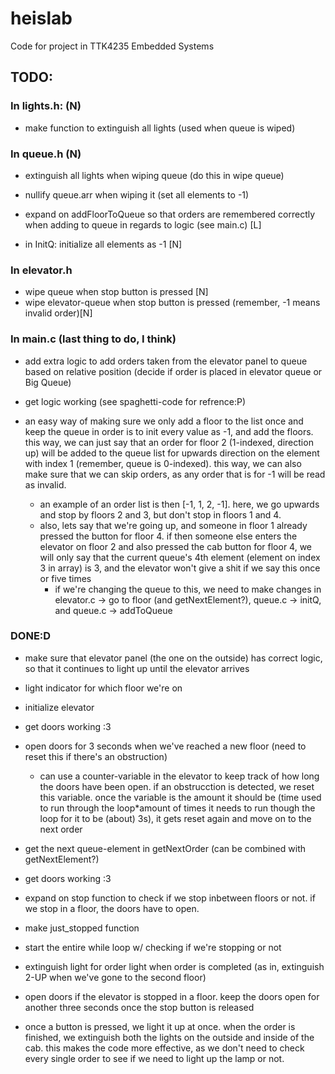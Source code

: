 # heislab
Code for project in TTK4235 Embedded Systems

## TODO:

### In lights.h: (N)

* make function to extinguish all lights (used when queue is wiped)

### In queue.h (N)

* extinguish all lights when wiping queue (do this in wipe queue)

* nullify queue.arr when wiping it (set all elements to -1)

* expand on addFloorToQueue so that orders are remembered correctly when adding to queue in regards to logic (see main.c) [L]

* in InitQ: initialize all elements as -1 [N]

### In elevator.h
* wipe queue when stop button is pressed [N]
* wipe elevator-queue when stop button is pressed (remember, -1 means invalid order)[N]



### In main.c (last thing to do, I think)
* add extra logic to add orders taken from the elevator panel to queue based on relative position (decide if order is placed in elevator queue or Big Queue)

* get logic working (see spaghetti-code for refrence:P)

* an easy way of making sure we only add a floor to the list once and keep the queue in order is to init every value as -1, and add the floors. this way, we can just say that an order for floor 2 (1-indexed, direction up) will be added to the queue list for upwards direction on the element with index 1 (remember, queue is 0-indexed). this way, we can also make sure that we can skip orders, as any order that is for -1 will be read as invalid.
    * an example of an order list is then [-1, 1, 2, -1]. here, we go upwards and stop by floors 2 and 3, but don't stop in floors 1 and 4. 
    * also, lets say that we're going up, and someone in floor 1 already pressed the button for floor 4. if then someone else enters the elevator on floor 2 and also pressed the cab button for floor 4, we will only say that the current queue's 4th element (element on index 3 in array) is 3, and the elevator won't give a shit if we say this once or five times
        * if we're changing the queue to this, we need to make changes in elevator.c -> go to floor (and getNextElement?), queue.c -> initQ, and queue.c -> addToQueue

### DONE:D

* make sure that elevator panel (the one on the outside) has correct logic, so that it continues to light up until the elevator arrives

* light indicator for which floor we're on

* initialize elevator

* get doors working :3

* open doors for 3 seconds when we've reached a new floor (need to reset this if there's an obstruction)
    * can use a counter-variable in the elevator to keep track of how long the doors have been open. if an obstrucction is detected, we reset this variable. once the variable is the amount it should be (time used to run through the loop*amount of times it needs to run though the loop for it to be (about) 3s), it gets reset again and move on to the next order

* get the next queue-element in getNextOrder (can be combined with getNextElement?)

* get doors working :3

* expand on stop function to check if we stop inbetween floors or not. if we stop in a floor, the doors have to open.

* make just_stopped function

* start the entire while loop w/ checking if we're stopping or not

* extinguish light for order light when order is completed (as in, extinguish 2-UP when we've gone to the second floor)

* open doors if the elevator is stopped in a floor. keep the doors open for another three seconds once the stop button is released

* once a button is pressed, we light it up at once. when the order is finished, we extinguish both the lights on the outside and inside of the cab. this makes the code more effective, as we don't need to check every single order to see if we need to light up the lamp or not.